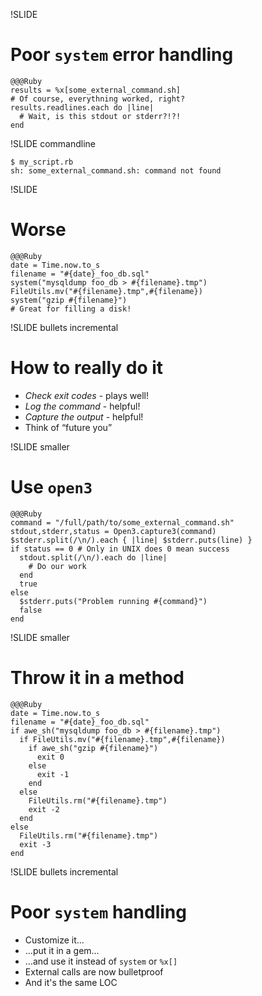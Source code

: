 !SLIDE
# Poor `system` error handling

    @@@Ruby
    results = %x[some_external_command.sh]
    # Of course, everythning worked, right?
    results.readlines.each do |line|
      # Wait, is this stdout or stderr?!?!
    end

!SLIDE commandline

    $ my_script.rb
    sh: some_external_command.sh: command not found

!SLIDE 
# Worse

    @@@Ruby
    date = Time.now.to_s
    filename = "#{date}_foo_db.sql"
    system("mysqldump foo_db > #{filename}.tmp")
    FileUtils.mv("#{filename}.tmp",#{filename})
    system("gzip #{filename}")
    # Great for filling a disk!

!SLIDE bullets incremental
# How to really do it
* *Check exit codes* - plays well!
* *Log the command* - helpful!
* *Capture the output* - helpful!
* Think of “future you”

!SLIDE smaller 
# Use `open3`

    @@@Ruby
    command = "/full/path/to/some_external_command.sh"
    stdout,stderr,status = Open3.capture3(command)
    $stderr.split(/\n/).each { |line| $stderr.puts(line) }
    if status == 0 # Only in UNIX does 0 mean success
      stdout.split(/\n/).each do |line|
        # Do our work
      end
      true
    else
      $stderr.puts("Problem running #{command}")
      false
    end

!SLIDE smaller
# Throw it in a method

    @@@Ruby
    date = Time.now.to_s
    filename = "#{date}_foo_db.sql"
    if awe_sh("mysqldump foo_db > #{filename}.tmp")
      if FileUtils.mv("#{filename}.tmp",#{filename})
        if awe_sh("gzip #{filename}")
          exit 0
        else
          exit -1
        end
      else
        FileUtils.rm("#{filename}.tmp")
        exit -2
      end
    else
      FileUtils.rm("#{filename}.tmp")
      exit -3
    end

!SLIDE bullets incremental
# Poor `system` handling
* Customize it…
* …put it in a gem… 
* …and use it instead of `system` or `%x[]`
* External calls are now bulletproof
* And it's the same LOC


